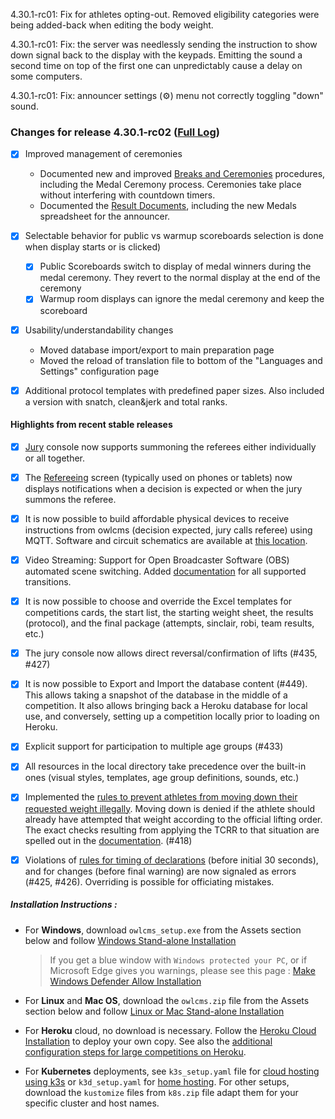 4.30.1-rc01: Fix for athletes opting-out.  Removed eligibility categories were being added-back when editing the body weight.

4.30.1-rc01: Fix: the server was needlessly sending the instruction to show down signal back to the display with the keypads.  Emitting the sound a second time on top of the first one can unpredictably cause a delay on some computers.

4.30.1-rc01: Fix: announcer settings (⚙) menu not correctly toggling "down" sound. 

### **Changes for release 4.30.1-rc02**  ([Full Log](https://github.com/jflamy/owlcms4/issues?utf8=%E2%9C%93&q=is%3Aclosed+is%3Aissue+project%3Ajflamy%2Fowlcms4%2F1+))

- [x] Improved management of ceremonies 
  - Documented new and improved [Breaks and Ceremonies](https://owlcms.github.io/owlcms4-prerelease/#/Breaks) procedures, including the Medal Ceremony process.  Ceremonies take place without interfering with countdown timers.
  - Documented the [Result Documents](https://owlcms.github.io/owlcms4-prerelease/#/Documents), including the new Medals spreadsheet for the announcer.

- [x] Selectable behavior for public vs warmup scoreboards selection is done when display starts or is clicked)
  - [x] Public Scoreboards switch to display of medal winners during the medal ceremony.   They revert to the normal display at the end of the ceremony
  - [x] Warmup room displays can ignore the medal ceremony and keep the scoreboard
- [x] Usability/understandability changes
  - Moved database import/export to main preparation page
  - Moved the reload of translation file to bottom of the "Languages and Settings" configuration page
- [x] Additional protocol templates with predefined paper sizes. Also included a version with snatch, clean&jerk and total ranks.

#### Highlights from recent stable releases

- [x] [Jury](https://owlcms.github.io/owlcms4-prerelease/#/Jury) console now supports summoning the referees either individually or all together. 
- [x] The [Refereeing](https://owlcms.github.io/owlcms4-prerelease/#/Refereeing) screen (typically used on phones or tablets) now displays notifications when a decision is expected or when the jury summons the referee.
- [x] It is now possible to build affordable physical devices to receive instructions from owlcms (decision expected, jury calls referee) using MQTT. Software and circuit schematics are available at [this location](http://github.com/jflamy/owlcms-esp32).

- [x] Video Streaming: Support for Open Broadcaster Software (OBS) automated scene switching.  Added [documentation](https://owlcms.github.io/owlcms4-prerelease/#/OBSSceneSwitching) for all supported transitions.
- [x] It is now possible to choose and override the Excel templates for competitions cards, the start list, the starting weight sheet, the results (protocol), and the final package (attempts, sinclair, robi, team results, etc.)

- [x] The jury console now allows direct reversal/confirmation of lifts (#435, #427)  

- [x] It is now possible to Export and Import the database content (#449).  This allows taking a snapshot of the database in the middle of a competition. It also allows bringing back a Heroku database for local use, and conversely, setting up a competition locally prior to loading on Heroku.

- [x] Explicit support for participation to multiple age groups (#433)

- [x] All resources in the local directory take precedence over the built-in ones (visual styles, templates, age group definitions, sounds, etc.)

- [x] Implemented the <u>rules to prevent athletes from moving down their requested weight illegally</u>.  Moving down is denied if the athlete should already have attempted that weight according to the official lifting order.  The exact checks resulting from applying the TCRR to that situation are spelled out in the [documentation](https://owlcms.github.io/owlcms4-prerelease/#/Announcing#rules-for-moving-down). (#418)

- [x] Violations of <u>rules for timing of declarations</u> (before initial 30 seconds), and for changes (before final warning) are now signaled as errors (#425, #426). Overriding is possible for officiating mistakes.


##### **Installation Instructions :**

  - For **Windows**, download `owlcms_setup.exe` from the Assets section below and follow [Windows Stand-alone Installation](https://owlcms.github.io/owlcms4-prerelease/#/LocalWindowsSetup)
    
    > If you get a blue window with `Windows protected your PC`, or if Microsoft Edge gives you warnings, please see this page : [Make Windows Defender Allow Installation](https://owlcms.github.io/owlcms4-prerelease/#/DefenderOff)
    
  - For **Linux** and **Mac OS**, download the `owlcms.zip` file from the Assets section below and follow [Linux or Mac Stand-alone Installation](https://owlcms.github.io/owlcms4-prerelease/#/LocalLinuxMacSetup)

  - For **Heroku** cloud, no download is necessary. Follow the [Heroku Cloud Installation](https://owlcms.github.io/owlcms4-prerelease/#/Cloud) to deploy your own copy.  See also the [additional configuration steps for large competitions on Heroku](https://owlcms.github.io/owlcms4-prerelease/#/HerokuLarge).

  - For **Kubernetes** deployments, see `k3s_setup.yaml` file for [cloud hosting using k3s](https://owlcms.github.io/owlcms4-prerelease/#/DigitalOcean) or `k3d_setup.yaml` for [home hosting](https://owlcms.github.io/owlcms4-prerelease/#/k3d).  For other setups, download the `kustomize` files from `k8s.zip` file adapt them for your specific cluster and host names. 
